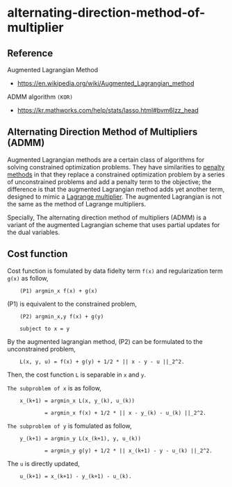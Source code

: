 # alternating-direction-method-of-multiplier

## Reference
Augmented Lagrangian Method
- https://en.wikipedia.org/wiki/Augmented_Lagrangian_method

ADMM algorithm `(KOR)`
- https://kr.mathworks.com/help/stats/lasso.html#bvm6lzz_head

## Alternating Direction Method of Multipliers (ADMM)
Augmented Lagrangian methods are a certain class of algorithms for solving constrained optimization problems. They have similarities to [penalty methods](https://en.wikipedia.org/wiki/Penalty_method) in that they replace a constrained optimization problem by a series of unconstrained problems and add a penalty term to the objective; the difference is that the augmented Lagrangian method adds yet another term, designed to mimic a [Lagrange multiplier](https://en.wikipedia.org/wiki/Lagrange_multiplier). The augmented Lagrangian is not the same as the method of Lagrange multipliers.

Specially, The alternating direction method of multipliers (ADMM) is a variant of the augmented Lagrangian scheme that uses partial updates for the dual variables. 

## Cost function 
Cost function is fomulated by data fidelty term `f(x)` and regularization term `g(x)` as follow,

        (P1) argmin_x f(x) + g(x)

(P1) is equivalent to the constrained problem,

        (P2) argmin_x,y f(x) + g(y)
        
        subject to x = y
        
By the augmented lagrangian method, (P2) can be formulated to the unconstrained problem,

        L(x, y, u) = f(x) + g(y) + 1/2 * || x - y - u ||_2^2.
        
Then, the cost function `L` is separable in `x` and `y`.

`The subproblem of x` is as follow,

        x_(k+1) = argmin_x L(x, y_(k), u_(k))
        
                = argmin_x f(x) + 1/2 * || x - y_(k) - u_(k) ||_2^2.

`The subproblem of y` is fomulated as follow,

        y_(k+1) = argmin_y L(x_(k+1), y, u_(k))
        
                = argmin_y g(y) + 1/2 * || x_(k+1) - y - u_(k) ||_2^2.
                
The `u` is directly updated,

        u_(k+1) = x_(k+1) - y_(k+1) - u_(k).
